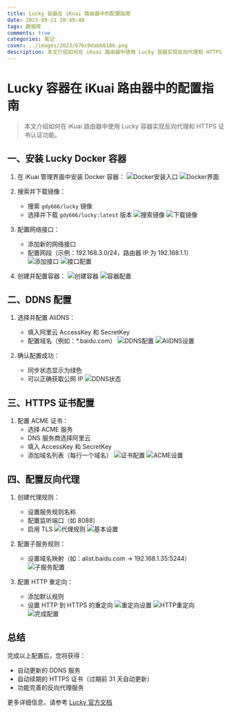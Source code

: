 ```yaml
---
title: Lucky 容器在 iKuai 路由器中的配置指南
date: 2023-09-21 20:49:48
tags: 数据库
comments: true
categories: 笔记
cover: ../images/2023/676c0dabb6186.png
description: 本文介绍如何在 iKuai 路由器中使用 Lucky 容器实现反向代理和 HTTPS 证书认证功能
---
```

# Lucky 容器在 iKuai 路由器中的配置指南

> 本文介绍如何在 iKuai 路由器中使用 Lucky 容器实现反向代理和 HTTPS 证书认证功能。


## 一、安装 Lucky Docker 容器

1. 在 iKuai 管理界面中安装 Docker 容器：
   ![Docker安装入口](../images/2023/676c0dabb6186.png)
   ![Docker界面](../images/2023/676c0e13adbd9.png)

2. 搜索并下载镜像：
   - 搜索 `gdy666/lucky` 镜像
   - 选择并下载 `gdy666/lucky:latest` 版本
   ![搜索镜像](../images/2023/676c0e6ad3257.jpg)
   ![下载镜像](../images/2023/676c0eaf11d2c.png)

3. 配置网络接口：
   - 添加新的网络接口
   - 配置网段（示例：192.168.3.0/24，路由器 IP 为 192.168.1.1）
   ![添加接口](../images/2023/676c0ec8a33cc.png)
   ![接口配置](../images/2023/676c0ee461a63.png)

4. 创建并配置容器：
   ![创建容器](../images/2023/676c0f119c76a.png)
   ![容器配置](../images/2023/676c0f2d1b4ac.png)

## 二、DDNS 配置

1. 选择并配置 AliDNS：
   - 填入阿里云 AccessKey 和 SecretKey
   - 配置域名（例如：*.baidu.com）
   ![DDNS配置](../images/2023/676c0f5738cb7.png)
   ![AliDNS设置](../images/2023/676c0f778cddf.png)

2. 确认配置成功：
   - 同步状态显示为绿色
   - 可以正确获取公网 IP
   ![DDNS状态](../images/2023/676c0f9550152.png)

## 三、HTTPS 证书配置

1. 配置 ACME 证书：
   - 选择 ACME 服务
   - DNS 服务商选择阿里云
   - 填入 AccessKey 和 SecretKey
   - 添加域名列表（每行一个域名）
   ![证书配置](../images/2023/676c0fb42e2d5.png)
   ![ACME设置](../images/2023/676c0fd4808c0.png)

## 四、配置反向代理

1. 创建代理规则：
   - 设置服务规则名称
   - 配置监听端口（如 8088）
   - 启用 TLS
   ![代理规则](../images/2023/676c101520fd8.png)
   ![基本设置](../images/2023/676c10639fd82.png)

2. 配置子服务规则：
   - 设置域名映射（如：alist.baidu.com → 192.168.1.35:5244）
   ![子服务配置](../images/2023/676c107fec737.png)

3. 配置 HTTP 重定向：
   - 添加默认规则
   - 设置 HTTP 到 HTTPS 的重定向
   ![重定向设置](../images/2023/676c109ef0bd5.png)
   ![HTTP重定向](../images/2023/676c10d51300a.png)
   ![完成配置](../images/2023/676c10e66120a.png)

## 总结

完成以上配置后，您将获得：
- 自动更新的 DDNS 服务
- 自动续期的 HTTPS 证书（过期前 31 天自动更新）
- 功能完善的反向代理服务

更多详细信息，请参考 [Lucky 官方文档](https://lucky666.cn/docs/intro)